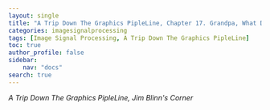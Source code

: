 ```yaml
---
layout: single
title: "A Trip Down The Graphics PipleLine, Chapter 17. Grandpa, What Does "Viewport" Mean?"
categories: imagesignalprocessing
tags: [Image Signal Processing, A Trip Down The Graphics PipleLine]
toc: true
author_profile: false
sidebar:
    nav: "docs"
search: true
---
```


*A Trip Down The Graphics PipleLine, Jim Blinn's Corner*
